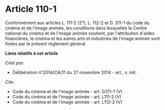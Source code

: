 # Article 110-1

Conformément aux articles L. 111-2 (2°), L. 112-2 et D. 311-1 du code du cinéma et de l'image animée, les conditions dans
lesquelles le Centre national du cinéma et de l'image animée soutient, par l'attribution d'aides financières, le cinéma et
les autres arts et industries de l'image animée sont fixées par le présent règlement général.

**Liens relatifs à cet article**

_Créé par_:

  - Délibération n°2014/CA/11 du 27 novembre 2014 - art., v. init.

_Cite_:

  - Code du cinéma et de l'image animée - art. D311-1 (V)
  - Code du cinéma et de l'image animée - art. L111-2 (V)
  - Code du cinéma et de l'image animée - art. L112-2 (V)
